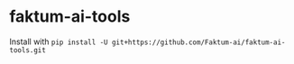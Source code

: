 # faktum-ai-tools

Install with `pip install -U git+https://github.com/Faktum-ai/faktum-ai-tools.git`
